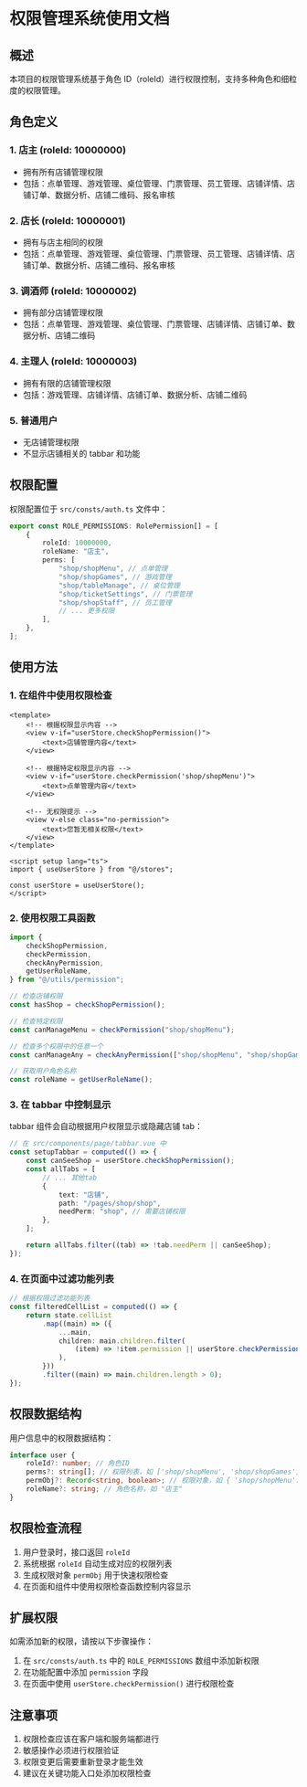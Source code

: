 # 权限管理系统使用文档

## 概述

本项目的权限管理系统基于角色 ID（roleId）进行权限控制，支持多种角色和细粒度的权限管理。

## 角色定义

### 1. 店主 (roleId: 10000000)

- 拥有所有店铺管理权限
- 包括：点单管理、游戏管理、桌位管理、门票管理、员工管理、店铺详情、店铺订单、数据分析、店铺二维码、报名审核

### 2. 店长 (roleId: 10000001)

- 拥有与店主相同的权限
- 包括：点单管理、游戏管理、桌位管理、门票管理、员工管理、店铺详情、店铺订单、数据分析、店铺二维码、报名审核

### 3. 调酒师 (roleId: 10000002)

- 拥有部分店铺管理权限
- 包括：点单管理、游戏管理、桌位管理、门票管理、店铺详情、店铺订单、数据分析、店铺二维码

### 4. 主理人 (roleId: 10000003)

- 拥有有限的店铺管理权限
- 包括：游戏管理、店铺详情、店铺订单、数据分析、店铺二维码

### 5. 普通用户

- 无店铺管理权限
- 不显示店铺相关的 tabbar 和功能

## 权限配置

权限配置位于 `src/consts/auth.ts` 文件中：

```typescript
export const ROLE_PERMISSIONS: RolePermission[] = [
	{
		roleId: 10000000,
		roleName: "店主",
		perms: [
			"shop/shopMenu", // 点单管理
			"shop/shopGames", // 游戏管理
			"shop/tableManage", // 桌位管理
			"shop/ticketSettings", // 门票管理
			"shop/shopStaff", // 员工管理
			// ... 更多权限
		],
	},
];
```

## 使用方法

### 1. 在组件中使用权限检查

```vue
<template>
	<!-- 根据权限显示内容 -->
	<view v-if="userStore.checkShopPermission()">
		<text>店铺管理内容</text>
	</view>

	<!-- 根据特定权限显示内容 -->
	<view v-if="userStore.checkPermission('shop/shopMenu')">
		<text>点单管理内容</text>
	</view>

	<!-- 无权限提示 -->
	<view v-else class="no-permission">
		<text>您暂无相关权限</text>
	</view>
</template>

<script setup lang="ts">
import { useUserStore } from "@/stores";

const userStore = useUserStore();
</script>
```

### 2. 使用权限工具函数

```typescript
import {
	checkShopPermission,
	checkPermission,
	checkAnyPermission,
	getUserRoleName,
} from "@/utils/permission";

// 检查店铺权限
const hasShop = checkShopPermission();

// 检查特定权限
const canManageMenu = checkPermission("shop/shopMenu");

// 检查多个权限中的任意一个
const canManageAny = checkAnyPermission(["shop/shopMenu", "shop/shopGames"]);

// 获取用户角色名称
const roleName = getUserRoleName();
```

### 3. 在 tabbar 中控制显示

tabbar 组件会自动根据用户权限显示或隐藏店铺 tab：

```typescript
// 在 src/components/page/tabbar.vue 中
const setupTabbar = computed(() => {
	const canSeeShop = userStore.checkShopPermission();
	const allTabs = [
		// ... 其他tab
		{
			text: "店铺",
			path: "/pages/shop/shop",
			needPerm: "shop", // 需要店铺权限
		},
	];

	return allTabs.filter((tab) => !tab.needPerm || canSeeShop);
});
```

### 4. 在页面中过滤功能列表

```typescript
// 根据权限过滤功能列表
const filteredCellList = computed(() => {
	return state.cellList
		.map((main) => ({
			...main,
			children: main.children.filter(
				(item) => !item.permission || userStore.checkPermission(item.permission)
			),
		}))
		.filter((main) => main.children.length > 0);
});
```

## 权限数据结构

用户信息中的权限数据结构：

```typescript
interface user {
	roleId?: number; // 角色ID
	perms?: string[]; // 权限列表，如 ['shop/shopMenu', 'shop/shopGames']
	permObj?: Record<string, boolean>; // 权限对象，如 { 'shop/shopMenu': true }
	roleName?: string; // 角色名称，如 "店主"
}
```

## 权限检查流程

1. 用户登录时，接口返回 `roleId`
2. 系统根据 `roleId` 自动生成对应的权限列表
3. 生成权限对象 `permObj` 用于快速权限检查
4. 在页面和组件中使用权限检查函数控制内容显示

## 扩展权限

如需添加新的权限，请按以下步骤操作：

1. 在 `src/consts/auth.ts` 中的 `ROLE_PERMISSIONS` 数组中添加新权限
2. 在功能配置中添加 `permission` 字段
3. 在页面中使用 `userStore.checkPermission()` 进行权限检查

## 注意事项

1. 权限检查应该在客户端和服务端都进行
2. 敏感操作必须进行权限验证
3. 权限变更后需要重新登录才能生效
4. 建议在关键功能入口处添加权限检查
